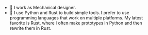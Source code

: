 - 👋 I work as Mechanical designer.
- 👀 I use Python and Rust to build simple tools.
I prefer to use programming languages that work on multiple platforms.
My latest favorite is Rust, where I often make prototypes in Python and then rewrite them in Rust.
<!---
KIwGucci/KIwGucci is a ✨ special ✨ repository because its `README.md` (this file) appears on your GitHub profile.
You can click the Preview link to take a look at your changes.
--->
